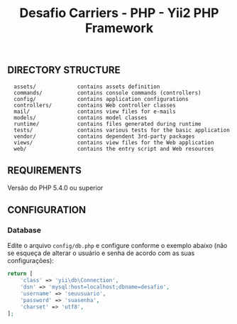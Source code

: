 <p align="center">
    <h1 align="center">Desafio Carriers - PHP - Yii2 PHP Framework</h1>
    <br>
</p>



DIRECTORY STRUCTURE
-------------------

      assets/             contains assets definition
      commands/           contains console commands (controllers)
      config/             contains application configurations
      controllers/        contains Web controller classes
      mail/               contains view files for e-mails
      models/             contains model classes
      runtime/            contains files generated during runtime
      tests/              contains various tests for the basic application
      vendor/             contains dependent 3rd-party packages
      views/              contains view files for the Web application
      web/                contains the entry script and Web resources



REQUIREMENTS
------------

Versão do PHP 5.4.0 ou superior



CONFIGURATION
-------------

### Database

Edite o arquivo `config/db.php` e configure conforme o exemplo abaixo (não se esqueça de alterar o usuário e senha de acordo com as suas configurações):

```php
return [
    'class' => 'yii\db\Connection',
    'dsn' => 'mysql:host=localhost;dbname=desafio',
    'username' => 'seuusuario',
    'password' => 'suasenha',
    'charset' => 'utf8',
];
```